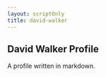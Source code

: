 ```yaml
---
layout: scriptOnly
title: david-walker
---
```


## David Walker Profile

A profile written in markdown.